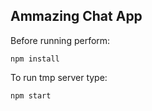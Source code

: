 ## Ammazing Chat App
Before running perform:
```
npm install
```
To run tmp server type:
```
npm start
```